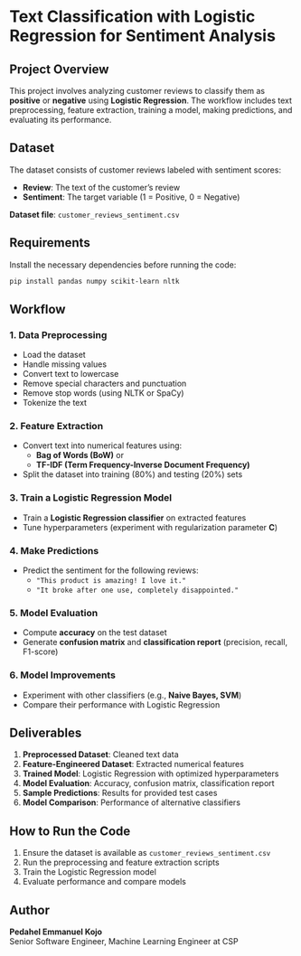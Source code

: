 # Text Classification with Logistic Regression for Sentiment Analysis

## Project Overview
This project involves analyzing customer reviews to classify them as **positive** or **negative** using **Logistic Regression**. The workflow includes text preprocessing, feature extraction, training a model, making predictions, and evaluating its performance.

## Dataset  
The dataset consists of customer reviews labeled with sentiment scores:  
- **Review**: The text of the customer’s review  
- **Sentiment**: The target variable (1 = Positive, 0 = Negative)  

**Dataset file**: `customer_reviews_sentiment.csv`

## Requirements  
Install the necessary dependencies before running the code:  
```bash
pip install pandas numpy scikit-learn nltk
```

## Workflow  

### 1. Data Preprocessing  
- Load the dataset  
- Handle missing values  
- Convert text to lowercase  
- Remove special characters and punctuation  
- Remove stop words (using NLTK or SpaCy)  
- Tokenize the text  

### 2. Feature Extraction  
- Convert text into numerical features using:  
  - **Bag of Words (BoW)** or  
  - **TF-IDF (Term Frequency-Inverse Document Frequency)**  
- Split the dataset into training (80%) and testing (20%) sets  

### 3. Train a Logistic Regression Model  
- Train a **Logistic Regression classifier** on extracted features  
- Tune hyperparameters (experiment with regularization parameter **C**)  

### 4. Make Predictions  
- Predict the sentiment for the following reviews:  
  - `"This product is amazing! I love it."`  
  - `"It broke after one use, completely disappointed."`  

### 5. Model Evaluation  
- Compute **accuracy** on the test dataset  
- Generate **confusion matrix** and **classification report** (precision, recall, F1-score)  

### 6. Model Improvements  
- Experiment with other classifiers (e.g., **Naive Bayes, SVM**)  
- Compare their performance with Logistic Regression  

## Deliverables  
1. **Preprocessed Dataset**: Cleaned text data  
2. **Feature-Engineered Dataset**: Extracted numerical features  
3. **Trained Model**: Logistic Regression with optimized hyperparameters  
4. **Model Evaluation**: Accuracy, confusion matrix, classification report  
5. **Sample Predictions**: Results for provided test cases  
6. **Model Comparison**: Performance of alternative classifiers  

## How to Run the Code  
1. Ensure the dataset is available as `customer_reviews_sentiment.csv`  
2. Run the preprocessing and feature extraction scripts  
3. Train the Logistic Regression model  
4. Evaluate performance and compare models  

## Author  
**Pedahel Emmanuel Kojo**  
Senior Software Engineer, Machine Learning Engineer at CSP
